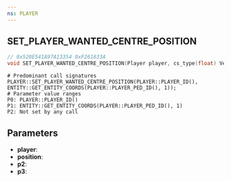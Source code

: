 ```yaml
---
ns: PLAYER
---
```

## SET_PLAYER_WANTED_CENTRE_POSITION

```c
// 0x520E541A97A13354 0xF261633A
void SET_PLAYER_WANTED_CENTRE_POSITION(Player player, cs_type(float) Vector3* position, cs_type(float) BOOL p2, cs_type(float) BOOL p3);
```

```
# Predominant call signatures  
PLAYER::SET_PLAYER_WANTED_CENTRE_POSITION(PLAYER::PLAYER_ID(), ENTITY::GET_ENTITY_COORDS(PLAYER::PLAYER_PED_ID(), 1));  
# Parameter value ranges  
P0: PLAYER::PLAYER_ID()  
P1: ENTITY::GET_ENTITY_COORDS(PLAYER::PLAYER_PED_ID(), 1)  
P2: Not set by any call  
```

## Parameters
* **player**: 
* **position**: 
* **p2**: 
* **p3**: 

